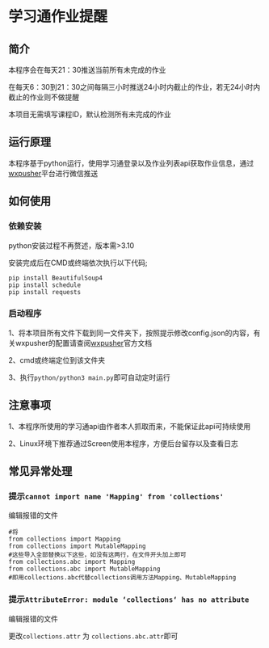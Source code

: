 # 学习通作业提醒
## 简介

本程序会在每天21：30推送当前所有未完成的作业

在每天6：30到21：30之间每隔三小时推送24小时内截止的作业，若无24小时内截止的作业则不做提醒

本项目无需填写课程ID，默认检测所有未完成的作业

## 运行原理
本程序基于python运行，使用学习通登录以及作业列表api获取作业信息，通过[wxpusher](https://wxpusher.zjiecode.com/docs/#/)平台进行微信推送


## 如何使用
### 依赖安装
python安装过程不再赘述，版本需>3.10

安装完成后在CMD或终端依次执行以下代码;

	pip install BeautifulSoup4
	pip install schedule
    pip install requests
	
### 启动程序
1、将本项目所有文件下载到同一文件夹下，按照提示修改config.json的内容，有关wxpusher的配置请查阅[wxpusher](https://wxpusher.zjiecode.com/docs/#/)官方文档

2、cmd或终端定位到该文件夹

3、执行`python/python3 main.py`即可自动定时运行

## 注意事项
1、本程序所使用的学习通api由作者本人抓取而来，不能保证此api可持续使用

2、Linux环境下推荐通过Screen使用本程序，方便后台留存以及查看日志

## 常见异常处理
### 提示`cannot import name 'Mapping' from 'collections'`
编辑报错的文件

	#将
	from collections import Mapping 
	from collections import MutableMapping 
	#这些导入全部替换以下这些，如没有这两行，在文件开头加上即可
	from collections.abc import Mapping
	from collections.abc import MutableMapping
	#即用collections.abc代替collections调用方法Mapping、MutableMapping

 ### 提示`AttributeError: module ‘collections‘ has no attribute`

 编辑报错的文件

更改`collections.attr` 为 `collections.abc.attr`即可
